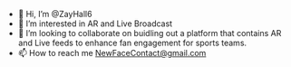 - 👋 Hi, I’m @ZayHall6
- 👀 I’m interested in AR and Live Broadcast
- 💞️ I’m looking to collaborate on buidling out a platform that contains AR and Live feeds to enhance fan engagement for sports teams.
- 📫 How to reach me NewFaceContact@gmail.com

<!---
ZayHall6/ZayHall6 is a ✨ special ✨ repository because its `README.md` (this file) appears on your GitHub profile.
You can click the Preview link to take a look at your changes.
--->
